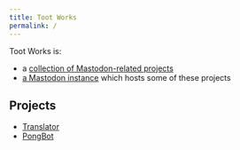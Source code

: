 ```yaml
---
title: Toot Works
permalink: /
---
```


Toot Works is:

* a [collection of Mastodon-related projects](https://github.com/tootworks)
* [a Mastodon instance](https://toot.works/) which hosts some of these projects

## Projects
* [Translator](https://christopher.su/projects/translator/)
* [PongBot](https://toot.works/@pongbot)